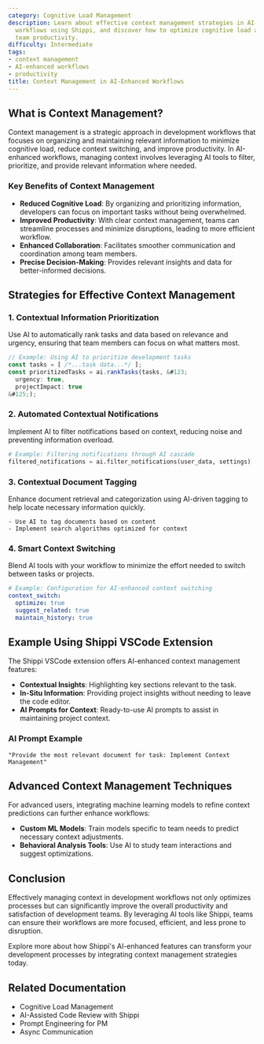 ```yaml
---
category: Cognitive Load Management
description: Learn about effective context management strategies in AI-enhanced development
  workflows using Shippi, and discover how to optimize cognitive load and improve
  team productivity.
difficulty: Intermediate
tags:
- context management
- AI-enhanced workflows
- productivity
title: Context Management in AI-Enhanced Workflows
---
```


## What is Context Management?

Context management is a strategic approach in development workflows that focuses on organizing and maintaining relevant information to minimize cognitive load, reduce context switching, and improve productivity. In AI-enhanced workflows, managing context involves leveraging AI tools to filter, prioritize, and provide relevant information where needed.

### Key Benefits of Context Management
- **Reduced Cognitive Load**: By organizing and prioritizing information, developers can focus on important tasks without being overwhelmed.
- **Improved Productivity**: With clear context management, teams can streamline processes and minimize disruptions, leading to more efficient workflow.
- **Enhanced Collaboration**: Facilitates smoother communication and coordination among team members.
- **Precise Decision-Making**: Provides relevant insights and data for better-informed decisions.

## Strategies for Effective Context Management

### 1. Contextual Information Prioritization  
Use AI to automatically rank tasks and data based on relevance and urgency, ensuring that team members can focus on what matters most.

```javascript
// Example: Using AI to prioritize development tasks
const tasks = [ /*...task data...*/ ];
const prioritizedTasks = ai.rankTasks(tasks, &#123;
  urgency: true,
  projectImpact: true
&#125;);
```

### 2. Automated Contextual Notifications
Implement AI to filter notifications based on context, reducing noise and preventing information overload.

```python
# Example: Filtering notifications through AI cascade
filtered_notifications = ai.filter_notifications(user_data, settings)
```

### 3. Contextual Document Tagging
Enhance document retrieval and categorization using AI-driven tagging to help locate necessary information quickly.

```plaintext
- Use AI to tag documents based on content
- Implement search algorithms optimized for context
```

### 4. Smart Context Switching
Blend AI tools with your workflow to minimize the effort needed to switch between tasks or projects. 

```yaml
# Example: Configuration for AI-enhanced context switching
context_switch:
  optimize: true
  suggest_related: true
  maintain_history: true
```

## Example Using Shippi VSCode Extension
The Shippi VSCode extension offers AI-enhanced context management features:
- **Contextual Insights**: Highlighting key sections relevant to the task.
- **In-Situ Information**: Providing project insights without needing to leave the code editor.
- **AI Prompts for Context**: Ready-to-use AI prompts to assist in maintaining project context.

### AI Prompt Example
```plaintext
"Provide the most relevant document for task: Implement Context Management"
```

## Advanced Context Management Techniques
For advanced users, integrating machine learning models to refine context predictions can further enhance workflows:
- **Custom ML Models**: Train models specific to team needs to predict necessary context adjustments.
- **Behavioral Analysis Tools**: Use AI to study team interactions and suggest optimizations.

## Conclusion
Effectively managing context in development workflows not only optimizes processes but can significantly improve the overall productivity and satisfaction of development teams. By leveraging AI tools like Shippi, teams can ensure their workflows are more focused, efficient, and less prone to disruption.

Explore more about how Shippi's AI-enhanced features can transform your development processes by integrating context management strategies today.

## Related Documentation
- Cognitive Load Management
- AI-Assisted Code Review with Shippi
- Prompt Engineering for PM
- Async Communication
